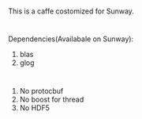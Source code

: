 #
This is a caffe costomized for Sunway.

#
Dependencies(Availabale on Sunway):
1. blas
2. glog 

#
1. No protocbuf
2. No boost for thread
4. No HDF5
